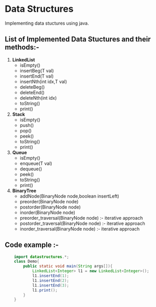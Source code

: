 # Data Structures 

Implementing data stuctures using java.

## List of Implemented Data Stuctures and their methods:-
1. **LinkedList**
    - isEmpty() 
    - insertBeg(T val)
    - insertEnd(T val)
    - insertNth(int idx,T val)
    - deleteBeg()
    - deleteEnd()
    - deleteNth(int idx)
    - toString()
    - print()
2. **Stack**
    - isEmpty()
    - push()
    - pop()
    - peek()
    - toString()
    - print()
3. **Queue**
    - isEmpty()
    - enqueue(T val)
    - dequeue()
    - peek()
    - toString()
    - print()
4. **BinaryTree**
    - addNode(BinaryNode<T> node,boolean insertLeft)
    - preorder(BinaryNode<T> node)
    - postorder(BinaryNode<T> node)
    - inorder(BinaryNode<T> node)
    - preorder_traversal(BinaryNode<T> node) :- iterative approach
    - postorder_traversal(BinaryNode<T> node) :- iterative approach
    - inorder_traversal(BinaryNode<T> node) :- iterative approach


## Code example :-

```java
    import datastructures.*;
    class Demo{
        public static void main(String args[]){
            LinkedList<Integer> l1 = new LinkedList<Integer>();
            l1.insertEnd(1);
            l1.insertEnd(2);
            l1.insertEnd(3);
            l1.print();
        }
    }

```